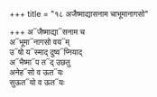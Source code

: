 +++
title = "१८ अजैष्माद्यासनाम चाभूमानागसो"

+++
अ᳓जैष्माद्या᳓सनाम च  
अ᳓भूमा᳓नागसो वय᳓म्  
उ᳓षो य᳓स्माद् दुष्व᳓प्नियाद्  
अ᳓भैष्मा᳓प त᳓द् उछतु  
अनेह᳓सो व ऊत᳓यः  
सुऊत᳓यो व ऊत᳓यः